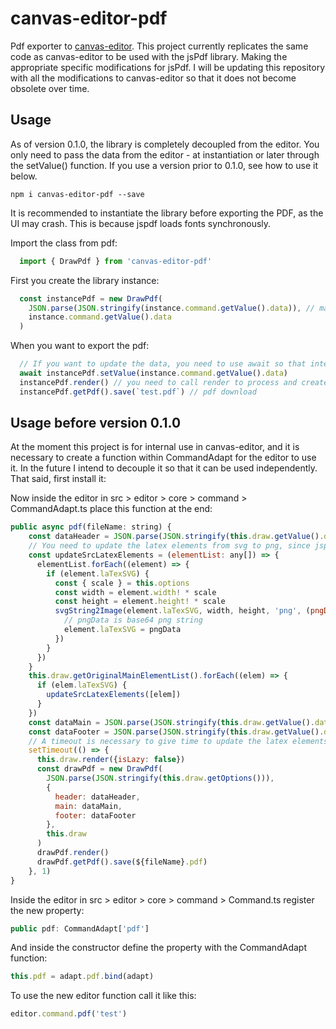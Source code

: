 # canvas-editor-pdf

Pdf exporter to [canvas-editor](https://github.com/Hufe921/canvas-editor).
This project currently replicates the same code as canvas-editor to be used with the jsPdf library. Making the appropriate specific modifications for jsPdf. I will be updating this repository with all the modifications to canvas-editor so that it does not become obsolete over time.

## Usage
As of version 0.1.0, the library is completely decoupled from the editor. You only need to pass the data from the editor - at instantiation or later through the setValue() function. If you use a version prior to 0.1.0, see how to use it below.

```
npm i canvas-editor-pdf --save
```

It is recommended to instantiate the library before exporting the PDF, as the UI may crash. This is because jspdf loads fonts synchronously.

Import the class from pdf:
```javascript
  import { DrawPdf } from 'canvas-editor-pdf'
```

First you create the library instance:
```javascript
  const instancePdf = new DrawPdf(
    JSON.parse(JSON.stringify(instance.command.getValue().data)), // make a copy of the editor settings and avoid type conflicts
    instance.command.getValue().data
  )
```

When you want to export the pdf:
```javascript
  // If you want to update the data, you need to use await so that internally you can convert latex from svg to png - jspdf does not support svg
  await instancePdf.setValue(instance.command.getValue().data)
  instancePdf.render() // you need to call render to process and create the data within jspdf
  instancePdf.getPdf().save(`test.pdf`) // pdf download
```

## Usage before version 0.1.0
At the moment this project is for internal use in canvas-editor, and it is necessary to create a function within CommandAdapt for the editor to use it. In the future I intend to decouple it so that it can be used independently. That said, first install it:

Now inside the editor in src > editor > core > command > CommandAdapt.ts place this function at the end:

```javascript
public async pdf(fileName: string) {
    const dataHeader = JSON.parse(JSON.stringify(this.draw.getValue().data.header))
    // You need to update the latex elements from svg to png, since jspdf does not support the svg format
    const updateSrcLatexElements = (elementList: any[]) => {
      elementList.forEach((element) => {
        if (element.laTexSVG) {
          const { scale } = this.options
          const width = element.width! * scale
          const height = element.height! * scale
          svgString2Image(element.laTexSVG, width, height, 'png', (pngData: any) => {
            // pngData is base64 png string
            element.laTexSVG = pngData
          })
        }
      })
    }
    this.draw.getOriginalMainElementList().forEach((elem) => {
      if (elem.laTexSVG) {
        updateSrcLatexElements([elem])
      }
    })
    const dataMain = JSON.parse(JSON.stringify(this.draw.getValue().data.main))
    const dataFooter = JSON.parse(JSON.stringify(this.draw.getValue().data.footer))
    // A timeout is necessary to give time to update the latex elements (in some situations with a lot of data and many laex elements it may be necessary to increase the timeout)
    setTimeout(() => {
      this.draw.render({isLazy: false})
      const drawPdf = new DrawPdf(
        JSON.parse(JSON.stringify(this.draw.getOptions())),
        {
          header: dataHeader,
          main: dataMain,
          footer: dataFooter
        },
        this.draw
      )
      drawPdf.render()
      drawPdf.getPdf().save(${fileName}.pdf)
    }, 1)
}
```

Inside the editor in src > editor > core > command > Command.ts register the new property:

```javascript
public pdf: CommandAdapt['pdf']
```

And inside the constructor define the property with the CommandAdapt function:

```javascript
this.pdf = adapt.pdf.bind(adapt)
```

To use the new editor function call it like this:

```javascript
editor.command.pdf('test')
```